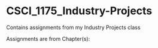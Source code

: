 # CSCI_1175_Industry-Projects

Contains assignments from my Industry Projects class

Assignments are from Chapter(s): 
